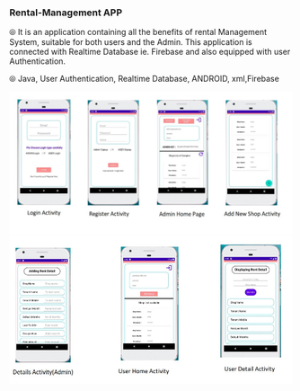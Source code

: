 
### Rental-Management APP

   ⦾ It is an application containing all the benefits of rental Management System, suitable for both users and the Admin.
      This application is connected with Realtime Database ie. Firebase and also equipped with user Authentication.
      
   ⦾ Java, User Authentication, Realtime Database, ANDROID, xml,Firebase

![](Restaurant1.jpg)
![](Restaurant2.jpg)
